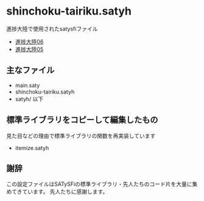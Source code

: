 # shinchoku-tairiku.satyh

進捗大陸で使用されたsatysfiファイル

- [進捗大陸06](../tree/book06)
- [進捗大陸05](../tree/book05)

## 主なファイル

- main.saty
- shinchoku-tairiku.satyh
- satyh/ 以下

## 標準ライブラリをコピーして編集したもの

見た目などの理由で標準ライブラリの関数を再実装しています

- itemize.satyh

## 謝辞

この設定ファイルはSATySFiの標準ライブラリ・先人たちのコード片を大量に集めてきています。
先人たちに感謝します。
